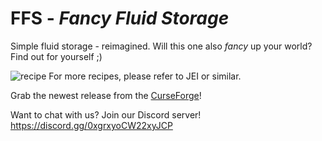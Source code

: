 # FFS - *Fancy Fluid Storage*
Simple fluid storage - reimagined.
Will this one also *fancy* up your world?
Find out for yourself ;)  

![recipe](http://i.imgur.com/ShsMSrk.png)
For more recipes, please refer to JEI or similar.

Grab the newest release from the [CurseForge](http://minecraft.curseforge.com/mc-mods/232683-ffs-fancy-fluid-storage)!

Want to chat with us? Join our Discord server!
https://discord.gg/0xgrxyoCW22xyJCP
